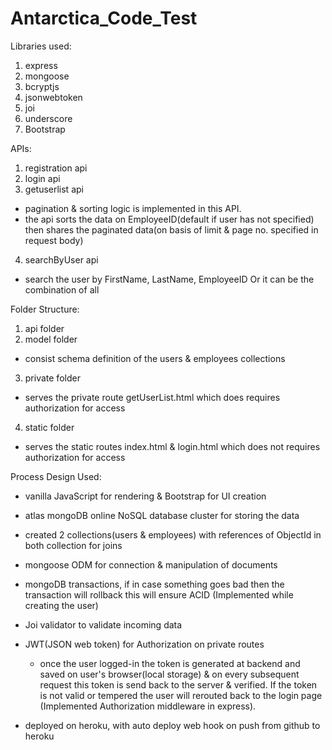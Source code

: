 # Antarctica_Code_Test

Libraries used:
1. express
2. mongoose
3. bcryptjs
4. jsonwebtoken
5. joi
6. underscore
7. Bootstrap


APIs:
 1. registration api
 2. login api
 3. getuserlist api
  - pagination & sorting logic is implemented in this API.
  - the api sorts the data on EmployeeID(default if user has not specified) then shares the paginated data(on basis of limit & page no. specified in request body)

 4. searchByUser api
  - search the user by FirstName, LastName, EmployeeID Or it can be the combination of all


Folder Structure:
1. api folder
2. model folder
  - consist schema definition of the users & employees collections

3. private folder
 - serves the private route getUserList.html which does requires authorization for access

4. static folder
 - serves the static routes index.html & login.html which does not requires authorization for access


Process Design Used:
- vanilla JavaScript for rendering & Bootstrap for UI creation

- atlas mongoDB online NoSQL database cluster for storing the data

- created 2 collections(users & employees) with references of ObjectId in both collection for joins

- mongoose ODM for connection & manipulation of documents

- mongoDB transactions, if in case something goes bad then the transaction will rollback this will ensure ACID (Implemented while creating the user)

- Joi validator to validate incoming data

- JWT(JSON web token) for Authorization on private routes
  - once the user logged-in the token is generated at backend and saved on user's browser(local storage)
    & on every subsequent request this token is send back to the server & verified.
    If the token is not valid or tempered the user will rerouted back to the login page (Implemented Authorization middleware in express).

- deployed on heroku, with auto deploy web hook on push from github to heroku


